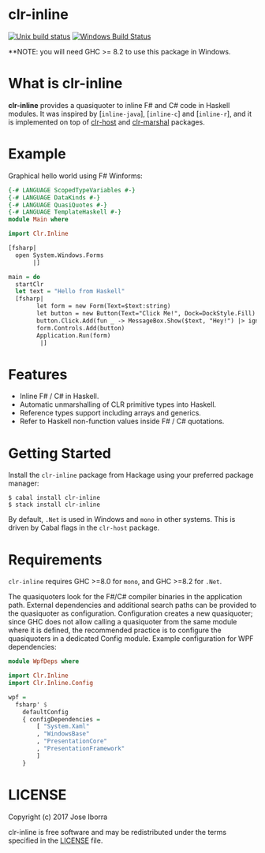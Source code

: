 clr-inline
==============
[![Unix build status](https://gitlab.com/tim-m89/clr-haskell/badges/master/build.svg)](https://gitlab.com/tim-m89/clr-haskell/commits/master)
[![Windows Build Status](https://img.shields.io/appveyor/ci/TimMatthews/clr-haskell.svg?label=Windows%20build)](https://ci.appveyor.com/project/tim-m89/clr-haskell)

**NOTE: you will need GHC >= 8.2 to use this package in Windows.

What is clr-inline
=======================
**clr-inline** provides a quasiquoter to inline F# and C# code in Haskell modules. 
It was inspired by [`inline-java`], [`inline-c`] and [`inline-r`], and it is implemented
on top of [clr-host][clr-host] and [clr-marshal][clr-marshal] packages.

[clr-host]: https://gitlab.com/tim-m89/clr-haskell/tree/master/libs/clr-host
[clr-marshal]: https://gitlab.com/tim-m89/clr-haskell/tree/master/libs/clr-marshal
[inline-java]: http://hackage.haskell.org/package/inline-java
[inline-r]: http://hackage.haskell.org/package/inline-r
[inline-c]: http://hackage.haskell.org/package/inline-c

Example
==========

Graphical hello world using F# Winforms:

```haskell
{-# LANGUAGE ScopedTypeVariables #-}
{-# LANGUAGE DataKinds #-}
{-# LANGUAGE QuasiQuotes #-}
{-# LANGUAGE TemplateHaskell #-}
module Main where

import Clr.Inline

[fsharp|
  open System.Windows.Forms
       |]

main = do
  startClr
  let text = "Hello from Haskell"
  [fsharp|
        let form = new Form(Text=$text:string)
        let button = new Button(Text="Click Me!", Dock=DockStyle.Fill)
        button.Click.Add(fun _ -> MessageBox.Show($text, "Hey!") |> ignore)
        form.Controls.Add(button)
        Application.Run(form)
         |]
```
Features
==========
* Inline F# / C# in Haskell.
* Automatic unmarshalling of CLR primitive types into Haskell.
* Reference types support including arrays and generics.
* Refer to Haskell non-function values inside F# / C# quotations.

Getting Started
===================
Install the `clr-inline` package from Hackage using your preferred package manager:

    $ cabal install clr-inline
    $ stack install clr-inline

By default, `.Net` is used in Windows and `mono` in other systems. 
This is driven by Cabal flags in the `clr-host` package.

Requirements
================
`clr-inline` requires GHC >=8.0 for `mono`, and GHC >=8.2 for `.Net`. 

The quasiquoters look for the F#/C# compiler binaries in the
application path. External dependencies and additional search paths can be provided to
the quasiquoter as configuration. Configuration creates a new quasiquoter;
since GHC does not allow calling a quasiquoter from the same module where it is
defined, the recommended practice is to configure the quasiquoters in a 
dedicated Config module. Example configuration for WPF dependencies:

```haskell
module WpfDeps where

import Clr.Inline
import Clr.Inline.Config

wpf =
  fsharp' $
    defaultConfig
    { configDependencies =
        [ "System.Xaml"
        , "WindowsBase"
        , "PresentationCore"
        , "PresentationFramework"
        ]
    }
```


LICENSE
==========

Copyright (c) 2017 Jose Iborra

clr-inline is free software and may be redistributed under the terms
specified in the [LICENSE](LICENSE) file.
